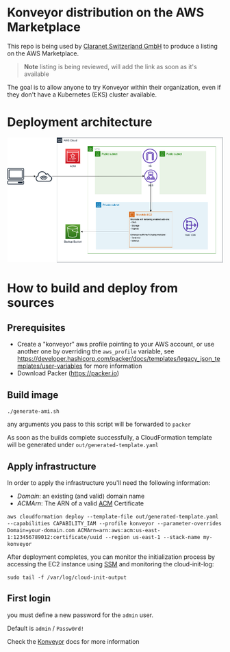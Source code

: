 # Konveyor distribution on the AWS Marketplace

This repo is being used by [Claranet Switzerland GmbH](https://claranet.ch) to produce a listing on the AWS Marketplace.

> **Note**
> listing is being reviewed, will add the link as soon as it's available

The goal is to allow anyone to try Konveyor within their organization, even if they don't have a Kubernetes (EKS) cluster available.

# Deployment architecture

![Architecture](deployment-diagram.png)

# How to build and deploy from sources

## Prerequisites

- Create a "konveyor" aws profile pointing to your AWS account, or use another one by overriding the `aws_profile` variable, see https://developer.hashicorp.com/packer/docs/templates/legacy_json_templates/user-variables for more information
- Download Packer (https://packer.io)

## Build image

```shell
./generate-ami.sh
```
any arguments you pass to this script will be forwarded to `packer`

As soon as the builds complete successfully, a CloudFormation template will be generated under `out/generated-template.yaml`

## Apply infrastructure

In order to apply the infrastructure you'll need the following information:

- _Domain_: an existing (and valid) domain name
- _ACMArn_: The ARN of a valid [ACM](https://aws.amazon.com/certificate-manager/) Certificate

```shell
aws cloudformation deploy --template-file out/generated-template.yaml --capabilities CAPABILITY_IAM --profile konveyor --parameter-overrides Domain=your-domain.com ACMArn=arn:aws:acm:us-east-1:123456789012:certificate/uuid --region us-east-1 --stack-name my-konveyor
```

After deployment completes, you can monitor the initialization process by accessing the EC2 instance using [SSM](https://docs.aws.amazon.com/AWSEC2/latest/UserGuide/session-manager.html) and monitoring the cloud-init-log:

```shell
sudo tail -f /var/log/cloud-init-output
```

## First login

you must define a new password for the `admin` user.

Default is `admin` / `Passw0rd!`

Check the [Konveyor](https://konveyor.github.io/tackle/installation/) docs for more information